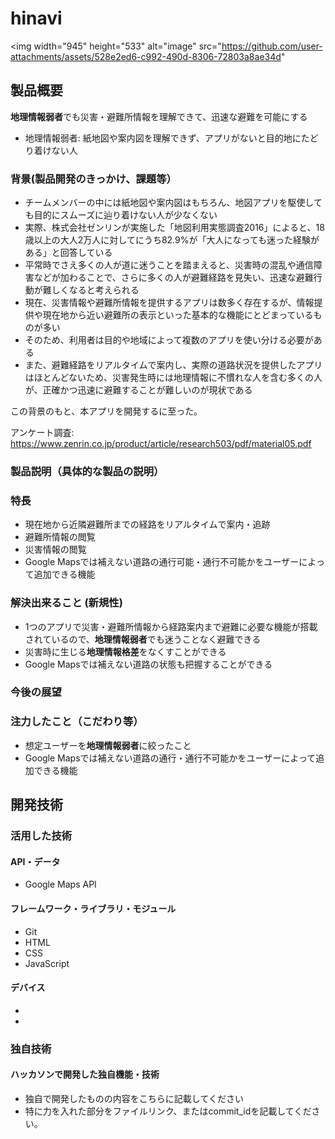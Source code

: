 # hinavi
<img width="945" height="533" alt="image" src="https://github.com/user-attachments/assets/528e2ed6-c992-490d-8306-72803a8ae34d" 
  
## 製品概要
**地理情報弱者**でも災害・避難所情報を理解できて、迅速な避難を可能にする
  - 地理情報弱者: 紙地図や案内図を理解できず、アプリがないと目的地にたどり着けない人

### 背景(製品開発のきっかけ、課題等）
- チームメンバーの中には紙地図や案内図はもちろん、地図アプリを駆使しても目的にスムーズに辿り着けない人が少なくない
- 実際、株式会社ゼンリンが実施した「地図利用実態調査2016」によると、18歳以上の大人2万人に対してにうち82.9%が「大人になっても迷った経験がある」と回答している
- 平常時でさえ多くの人が道に迷うことを踏まえると、災害時の混乱や通信障害などが加わることで、さらに多くの人が避難経路を見失い、迅速な避難行動が難しくなると考えられる
- 現在、災害情報や避難所情報を提供するアプリは数多く存在するが、情報提供や現在地から近い避難所の表示といった基本的な機能にとどまっているものが多い
- そのため、利用者は目的や地域によって複数のアプリを使い分ける必要がある
- また、避難経路をリアルタイムで案内し、実際の道路状況を提供したアプリはほとんどないため、災害発生時には地理情報に不慣れな人を含む多くの人が、正確かつ迅速に避難することが難しいのが現状である

  
この背景のもと、本アプリを開発するに至った。

アンケート調査: https://www.zenrin.co.jp/product/article/research503/pdf/material05.pdf

### 製品説明（具体的な製品の説明）
### 特長
- 現在地から近隣避難所までの経路をリアルタイムで案内・追跡
- 避難所情報の閲覧
- 災害情報の閲覧
- Google Mapsでは補えない道路の通行可能・通行不可能かをユーザーによって追加できる機能

### 解決出来ること (新規性)
- 1つのアプリで災害・避難所情報から経路案内まで避難に必要な機能が搭載されているので、**地理情報弱者**でも迷うことなく避難できる
- 災害時に生じる**地理情報格差**をなくすことができる
- Google Mapsでは補えない道路の状態も把握することができる
  
### 今後の展望
### 注力したこと（こだわり等）
- 想定ユーザーを**地理情報弱者**に絞ったこと
- Google Mapsでは補えない道路の通行・通行不可能かをユーザーによって追加できる機能
  
## 開発技術
### 活用した技術
#### API・データ
- Google Maps API

#### フレームワーク・ライブラリ・モジュール
- Git
- HTML
- CSS
- JavaScript

#### デバイス
- 
- 

### 独自技術
#### ハッカソンで開発した独自機能・技術
* 独自で開発したものの内容をこちらに記載してください
* 特に力を入れた部分をファイルリンク、またはcommit_idを記載してください。
